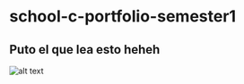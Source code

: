 # school-c-portfolio-semester1

## Puto el que lea esto heheh

![alt text](https://media0.giphy.com/media/ER4qlfNMUkoBa/giphy.gif?cid=ecf05e476lmrbw25j7mpjr6vgayv35lbbnw6mat34q16zlwr&rid=giphy.gif&ct=g)
